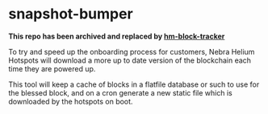 # snapshot-bumper

**This repo has been archived and replaced by [hm-block-tracker](https://github.com/NebraLtd/hm-block-tracker)**

To try and speed up the onboarding process for customers, Nebra Helium Hotspots will download a more up to date version of the blockchain each time they are powered up.

This tool will keep a cache of blocks in a flatfile database or such to use for the blessed block, and on a cron generate a new static file which is downloaded by the hotspots on boot.
